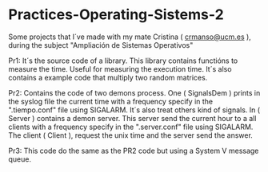 # Practices-Operating-Sistems-2
Some projects that I´ve made with my mate Cristina ( crmanso@ucm.es ), during the subject "Ampliación de Sistemas Operativos"

Pr1: It´s the source code of a library. This library contains functións to measure the time. Useful for measuring the execution time. It´s also contains a example code that multiply two random matrices.

Pr2: Contains the code of two demons process. One ( SignalsDem ) prints in the syslog file the current time with a frequency specify in the ".tiempo.conf" file using SIGALARM. It´s also treat others kind of signals. In ( Server ) contains a demon server. This server send the current hour to a all clients with a frequency specify in the ".server.conf" file using SIGALARM. The client ( Client ), request the unix time and the server send the answer.

Pr3: This code do the same as the PR2 code but using a System V message queue.
